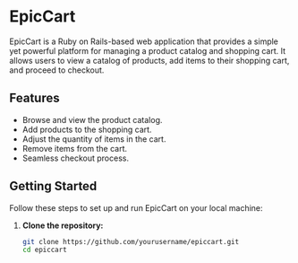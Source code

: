 # EpicCart

EpicCart is a Ruby on Rails-based web application that provides a simple yet powerful platform for managing a product catalog and shopping cart. It allows users to view a catalog of products, add items to their shopping cart, and proceed to checkout.

## Features

- Browse and view the product catalog.
- Add products to the shopping cart.
- Adjust the quantity of items in the cart.
- Remove items from the cart.
- Seamless checkout process.

## Getting Started

Follow these steps to set up and run EpicCart on your local machine:

1. **Clone the repository:**

   ```bash
   git clone https://github.com/yourusername/epiccart.git
   cd epiccart
